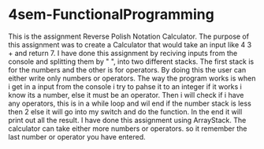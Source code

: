 # 4sem-FunctionalProgramming
This is the assignment Reverse Polish Notation Calculator.
The purpose of this assignment was to create a Calculator that would take an input like 4 3 + and return 7.
I have done this assignment by reciving inputs from the console and splitting them by " ",  into two different stacks.
The first stack is for the numbers and the other is for operators. By doing this the user can either write only numbers or operators.
The way the program works is when i get in a input from the console i try to pahse it to an integer if it works i know its a number,
else it must be an operator. Then i will check if i have any operators, this is in a while loop and wil end if the number stack is less
then 2 else it will go into my switch and do the function. In the end it will print out all the result.
I have done this assignment using ArrayStack.
The calculator can take either more numbers or operators. so it remember the last number or operator you have entered.
